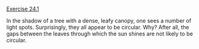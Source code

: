 [Exercise 24.1](24-1/)

In the shadow of a tree with a dense, leafy canopy, one sees a number of
light spots. Surprisingly, they all appear to be circular. Why? After
all, the gaps between the leaves through which the sun shines are not
likely to be circular.
